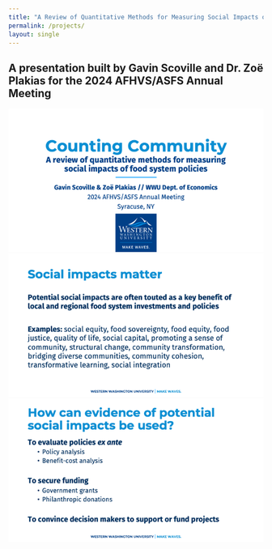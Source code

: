 ```yaml
---
title: "A Review of Quantitative Methods for Measuring Social Impacts of Food System Policies"
permalink: /projects/
layout: single
---
```


## A presentation built by Gavin Scoville and Dr. Zoë Plakias for the 2024 AFHVS/ASFS Annual Meeting

<div class="grid">
  <img src="/assets/AFHVS/Slide1.png" alt="Slide 1" />
  <img src="/assets/AFHVS/Slide2.png" alt="Slide 2" />
  <img src="/assets/AFHVS/Slide3.png" alt="Slide 3" />
</div>
